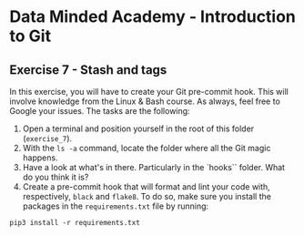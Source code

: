 # Data Minded Academy - Introduction to Git

## Exercise 7 - Stash and tags
In this exercise, you will have to create your Git pre-commit hook. This will involve knowledge from the Linux & Bash course. As always, feel free to Google your issues. The tasks are the following:

1. Open a terminal and position yourself in the root of this folder (`exercise_7`).
2. With the `ls -a` command, locate the folder where all the Git magic happens.
3. Have a look at what's in there. Particularly in the `hooks`` folder. What do you think it is?
4. Create a pre-commit hook that will format and lint your code with, respectively, `black` and `flake8`. To do so, make sure you install the packages in the `requirements.txt` file by running:
```
pip3 install -r requirements.txt
```
